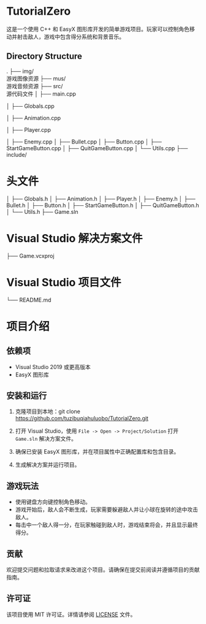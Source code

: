 # TutorialZero
  这是一个使用 C++ 和 EasyX 图形库开发的简单游戏项目。玩家可以控制角色移动并射击敌人，游戏中包含得分系统和背景音乐。
## Directory Structure


. ├── img/          
游戏图像资源
├── mus/                   
游戏音频资源 
├── src/                    
源代码文件
│  ├── main.cpp 

│  ├── Globals.cpp

│  ├── Animation.cpp

│  ├── Player.cpp

│  ├── Enemy.cpp
│  ├── Bullet.cpp
│  ├── Button.cpp 
│  ├── StartGameButton.cpp 
│  ├── QuitGameButton.cpp
│  └── Utils.cpp 
├── include/           
# 头文件 
│  ├── Globals.h 
│  ├── Animation.h 
│  ├── Player.h 
│  ├── Enemy.h 
│  ├── Bullet.h 
│  ├── Button.h 
│  ├── StartGameButton.h 
│  ├── QuitGameButton.h 
│  └── Utils.h
├── Game.sln           
# Visual Studio 解决方案文件 
├── Game.vcxproj       
# Visual Studio 项目文件
└── README.md          
# 项目介绍
## 依赖项

- Visual Studio 2019 或更高版本
- EasyX 图形库

## 安装和运行

1. 克隆项目到本地：git clone https://github.com/tuzibuqiahuluobo/TutorialZero.git

2. 打开 Visual Studio，使用 `File -> Open -> Project/Solution` 打开 `Game.sln` 解决方案文件。

3. 确保已安装 EasyX 图形库，并在项目属性中正确配置库和包含目录。

4. 生成解决方案并运行项目。

## 游戏玩法

- 使用键盘方向键控制角色移动。
- 游戏开始后，敌人会不断生成，玩家需要躲避敌人并让小球在旋转的途中攻击敌人。
- 每击中一个敌人得一分，在玩家触碰到敌人时，游戏结束将会，并且显示最终得分。

## 贡献

欢迎提交问题和拉取请求来改进这个项目。请确保在提交前阅读并遵循项目的贡献指南。

## 许可证

该项目使用 MIT 许可证。详情请参阅 [LICENSE](LICENSE) 文件。

